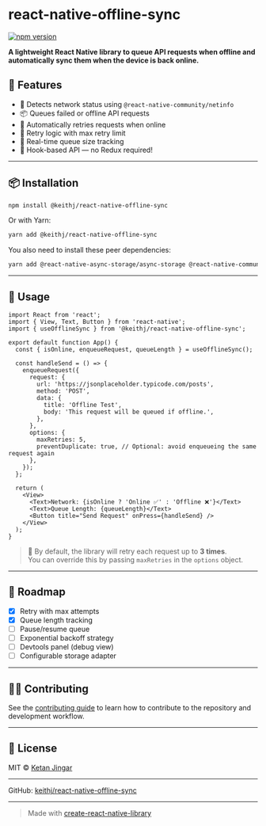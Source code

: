 # react-native-offline-sync

[![npm version](https://img.shields.io/npm/v/@keithj/react-native-offline-sync)](https://www.npmjs.com/package/@keithj/react-native-offline-sync)

**A lightweight React Native library to queue API requests when offline and automatically sync them when the device is back online.**

## 🚀 Features

- 📡 Detects network status using `@react-native-community/netinfo`
- 📦 Queues failed or offline API requests
- 🔁 Automatically retries requests when online
- 🔄 Retry logic with max retry limit
- 🧠 Real-time queue size tracking
- 🧪 Hook-based API — no Redux required!

---

## 📦 Installation

```sh
npm install @keithj/react-native-offline-sync
```

Or with Yarn:

```sh
yarn add @keithj/react-native-offline-sync
```

You also need to install these peer dependencies:

```sh
yarn add @react-native-async-storage/async-storage @react-native-community/netinfo axios
```

---

## 🧠 Usage

```tsx
import React from 'react';
import { View, Text, Button } from 'react-native';
import { useOfflineSync } from '@keithj/react-native-offline-sync';

export default function App() {
  const { isOnline, enqueueRequest, queueLength } = useOfflineSync();

  const handleSend = () => {
    enqueueRequest({
      request: {
        url: 'https://jsonplaceholder.typicode.com/posts',
        method: 'POST',
        data: {
          title: 'Offline Test',
          body: 'This request will be queued if offline.',
        },
      },
      options: {
        maxRetries: 5,
        preventDuplicate: true, // Optional: avoid enqueueing the same request again
      },
    });
  };

  return (
    <View>
      <Text>Network: {isOnline ? 'Online ✅' : 'Offline ❌'}</Text>
      <Text>Queue Length: {queueLength}</Text>
      <Button title="Send Request" onPress={handleSend} />
    </View>
  );
}
```

> 🔁 By default, the library will retry each request up to **3 times**.  
> You can override this by passing `maxRetries` in the `options` object.

---

## 📌 Roadmap

- [x] Retry with max attempts
- [x] Queue length tracking
- [ ] Pause/resume queue
- [ ] Exponential backoff strategy
- [ ] Devtools panel (debug view)
- [ ] Configurable storage adapter

---

## 🧑‍💻 Contributing

See the [contributing guide](CONTRIBUTING.md) to learn how to contribute to the repository and development workflow.

---

## 📄 License

MIT © [Ketan Jingar](https://github.com/keith212005/react-native-offline-sync)

---

GitHub: [keithj/react-native-offline-sync](https://github.com/keith212005/react-native-offline-sync)

---

> Made with [create-react-native-library](https://github.com/callstack/react-native-builder-bob)
